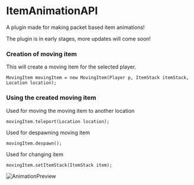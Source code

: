 # ItemAnimationAPI
A plugin made for making packet based item animations!

The plugin is in early stages, more updates will come soon!

### Creation of moving item
This will create a moving item for the selected player.
```
MovingItem movingItem = new MovingItem(Player p, ItemStack itemStack, Location location); 
```

### Using the created moving item
Used for moving the moving item to another location
```
movingItem.teleport(Location location);
```

Used for despawning moving item

```
movingItem.despawn();
```

Used for changing item

```
movingItem.setItemStack(ItemStack item);
```

![AnimationPreview](https://media.giphy.com/media/ZYPsEqYdFMbEW3xBjH/giphy.gif)
